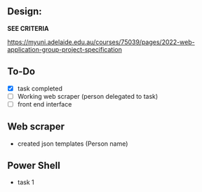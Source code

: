 ## Design:
**SEE CRITERIA**

https://myuni.adelaide.edu.au/courses/75039/pages/2022-web-application-group-project-specification

## To-Do
- [x] task completed
- [ ] Working web scraper (person delegated to task)
- [ ] front end interface

## Web scraper
- created json templates (Person name)

## Power Shell
- task 1





